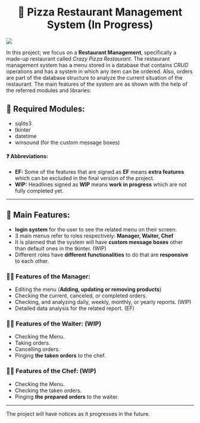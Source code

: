 <!-- Main Headline Here... -->
<h1 align='center'> 🍕 Pizza Restaurant Management System (In Progress) </h1>

<img align="center" src="https://github.com/Trigenaris/pizza-restaurant-management-system/blob/main/crazy_logo.png" />

In this project; we focus on a **Restaurant Management**, specifically a made-up restaurant called *Crazy Pizza Restaurant*. The restaurant management system has a menu stored in a database that contains *CRUD* operations and has a system in which any item can be ordered. Also, orders are part of the database structure to analyze the current situation of the restaurant. The main features of the system are as shown with the help of the referred modules and libraries:

## 📌 Required Modules:
* sqlite3
* tkinter
* datetime
* winsound (for the custom message boxes)

#### ❓ Abbreviations: 
* **EF:** Some of the features that are signed as **EF** means **extra features** which can be excluded in the final version of the project.
* **WIP:** Headlines signed as **WIP** means **work in progress** which are not fully completed yet.

<hr>

## 📌 Main Features:
* **login system** for the user to see the related menu on their screen.
* 3 main menus refer to roles respectively: **Manager, Waiter, Chef**
* It is planned that the system will have **custom message boxes** other than default ones in the tkinter. (WIP)
* Different roles have **different functionalities** to do that are **responsive** to each other.

### 👩‍💼 Features of the Manager:
* Editing the menu (**Adding, updating or removing products**)
* Checking the current, canceled, or completed orders.
* Checking, and analyzing daily, weekly, monthly, or yearly reports. (WIP)
* Detailed data analysis for the related report. (EF)

### 🤵‍♀️ Features of the Waiter: (WIP)
* Checking the Menu.
* Taking orders.
* Cancelling orders.
* Pinging **the taken orders** to the chef.

### 👩‍🍳 Features of the Chef: (WIP)
* Checking the Menu.
* Checking the taken orders.
* Pinging **the prepared orders** to the waiter.

<hr>

The project will have notices as it progresses in the future.
